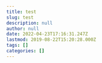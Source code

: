 ```yaml
---
title: test
slug: test
description: null
author: null
date: 2022-04-23T17:16:31.247Z
lastmod: 2019-08-22T15:20:28.000Z
tags: []
categories: []
---
```


